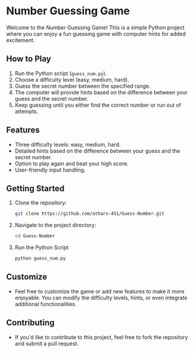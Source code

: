# Number Guessing Game

Welcome to the Number Guessing Game! This is a simple Python project where you can enjoy a fun guessing game with computer hints for added excitement.

## How to Play

1. Run the Python script (`guess_num.py`).
2. Choose a difficulty level (easy, medium, hard).
3. Guess the secret number between the specified range.
4. The computer will provide hints based on the difference between your guess and the secret number.
5. Keep guessing until you either find the correct number or run out of attempts.

## Features

- Three difficulty levels: easy, medium, hard.
- Detailed hints based on the difference between your guess and the secret number.
- Option to play again and beat your high score.
- User-friendly input handling.

## Getting Started

1. Clone the repository:

   ```bash
   git clone https://github.com/atharv-451/Guess-Number.git

2. Navigate to the project directory:

   ```bash
   cd Guess-Number

3. Run the Python Script

   ```bash
   python guess_num.py

## Customize

- Feel free to customize the game or add new features to make it more enjoyable. You can modify the difficulty levels, hints, or even integrate additional functionalities.

## Contributing

- If you'd like to contribute to this project, feel free to fork the repository and submit a pull request.


